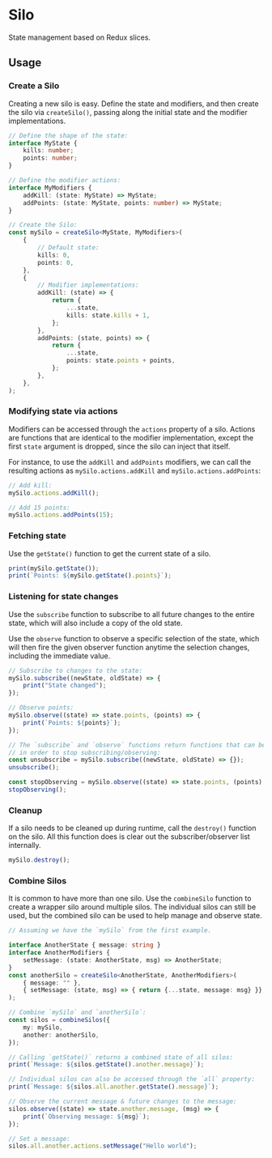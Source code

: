 # Silo
State management based on Redux slices.

## Usage

### Create a Silo
Creating a new silo is easy. Define the state and modifiers, and then create the silo via
`createSilo()`, passing along the initial state and the modifier implementations.
```ts
// Define the shape of the state:
interface MyState {
	kills: number;
	points: number;
}

// Define the modifier actions:
interface MyModifiers {
	addKill: (state: MyState) => MyState;
	addPoints: (state: MyState, points: number) => MyState;
}

// Create the Silo:
const mySilo = createSilo<MyState, MyModifiers>(
	{
		// Default state:
		kills: 0,
		points: 0,
	},
	{
		// Modifier implementations:
		addKill: (state) => {
			return {
				...state,
				kills: state.kills + 1,
			};
		},
		addPoints: (state, points) => {
			return {
				...state,
				points: state.points + points,
			};
		},
	},
);
```

### Modifying state via actions
Modifiers can be accessed through the `actions` property of a silo. Actions are functions
that are identical to the modifier implementation, except the first `state` argument is
dropped, since the silo can inject that itself.

For instance, to use the `addKill` and `addPoints` modifiers, we can call the resulting actions
as `mySilo.actions.addKill` and `mySilo.actions.addPoints`:
```ts
// Add kill:
mySilo.actions.addKill();

// Add 15 points:
mySilo.actions.addPoints(15);
```

### Fetching state
Use the `getState()` function to get the current state of a silo.
```ts
print(mySilo.getState());
print(`Points: ${mySilo.getState().points}`);
```

### Listening for state changes
Use the `subscribe` function to subscribe to all future changes to the entire state, which
will also include a copy of the old state.

Use the `observe` function to observe a specific selection of the state, which will then fire
the given observer function anytime the selection changes, including the immediate value.

```ts
// Subscribe to changes to the state:
mySilo.subscribe((newState, oldState) => {
	print("State changed");
});

// Observe points:
mySilo.observe((state) => state.points, (points) => {
	print(`Points: ${points}`);
});

// The `subscribe` and `observe` functions return functions that can be called
// in order to stop subscribing/observing:
const unsubscribe = mySilo.subscribe((newState, oldState) => {});
unsubscribe();

const stopObserving = mySilo.observe((state) => state.points, (points) => {});
stopObserving();
```

### Cleanup
If a silo needs to be cleaned up during runtime, call the `destroy()` function on the silo.
All this function does is clear out the subscriber/observer list internally.
```ts
mySilo.destroy();
```

### Combine Silos
It is common to have more than one silo. Use the `combineSilo` function to create a wrapper
silo around multiple silos. The individual silos can still be used, but the combined silo
can be used to help manage and observe state.

```ts
// Assuming we have the `mySilo` from the first example.

interface AnotherState { message: string }
interface AnotherModifiers {
	setMessage: (state: AnotherState, msg) => AnotherState;
}
const anotherSilo = createSilo<AnotherState, AnotherModifiers>(
	{ message: "" },
	{ setMessage: (state, msg) => { return {...state, message: msg} }},
);

// Combine `mySilo` and `anotherSilo`:
const silos = combineSilos({
	my: mySilo,
	another: anotherSilo,
});

// Calling `getState()` returns a combined state of all silos:
print(`Message: ${silos.getState().another.message}`);

// Individual silos can also be accessed through the `all` property:
print(`Message: ${silos.all.another.getState().message}`);

// Observe the current message & future changes to the message:
silos.observe((state) => state.another.message, (msg) => {
	print(`Observing message: ${msg}`);
});

// Set a message:
silos.all.another.actions.setMessage("Hello world");
```

